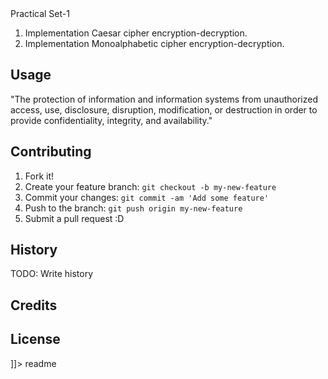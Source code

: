 <snippet>
  <content><![CDATA[
# ${1:Project Name}
# 1: Information Security
TODO: Collection of Information Security sets ranging from Caesar Cipher to Digital Signature using Cryptool.

## Practical Set-1
1. Implementation Caesar cipher encryption-decryption.
2. Implementation Monoalphabetic cipher encryption-decryption.

## Usage
"The protection of information and information systems from unauthorized access, use, disclosure, disruption, modification, or destruction in order to provide confidentiality, integrity, and availability." 

## Contributing
1. Fork it!
2. Create your feature branch: `git checkout -b my-new-feature`
3. Commit your changes: `git commit -am 'Add some feature'`
4. Push to the branch: `git push origin my-new-feature`
5. Submit a pull request :D

## History
TODO: Write history

## Credits

## License

]]></content>
  <tabTrigger>readme</tabTrigger>
</snippet>
